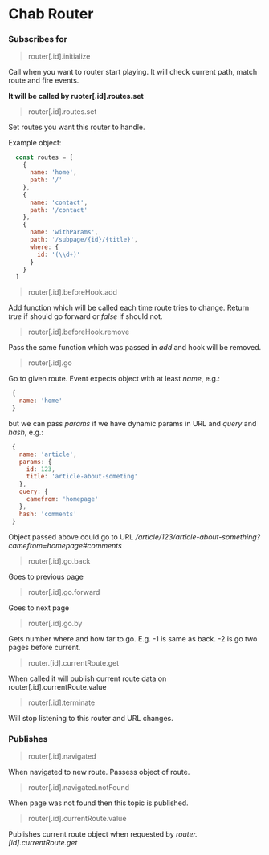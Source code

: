 # Chab Router

### Subscribes for

> router[.id].initialize

  Call when you want to router start playing.
  It will check current path, match route and fire events.
  
  **It will be called by ruoter[.id].routes.set**

> router[.id].routes.set

  Set routes you want this router to handle.
  
  Example object:
  ```js
    const routes = [
      {
        name: 'home',
        path: '/'
      },
      {
        name: 'contact',
        path: '/contact'
      },
      {
        name: 'withParams',
        path: '/subpage/{id}/{title}',
        where: {
          id: '(\\d+)'
        }
      }
    ]
  ```
  
> router[.id].beforeHook.add
  
  Add function which will be called each time route tries to change.
  Return *true* if should go forward or *false* if should not.
  
> router[.id].beforeHook.remove

 Pass the same function which was passed in *add* and hook will be removed.
 
> router[.id].go
  
 Go to given route. Event expects object with at least *name*, e.g.:
 ```js
  {
    name: 'home'
  }
 ```
 
 but we can pass *params* if we have dynamic params in URL and *query* and *hash*, e.g.:
 ```js
  {
    name: 'article',
    params: {
      id: 123,
      title: 'article-about-someting'
    },
    query: {
      camefrom: 'homepage'
    },
    hash: 'comments'
  }
 ```
 
 Object passed above could go to URL */article/123/article-about-something?camefrom=homepage#comments*
 
> router[.id].go.back
  
  Goes to previous page
  
> router[.id].go.forward

  Goes to next page
  
> router[.id].go.by
  
  Gets number where and how far to go. E.g. -1 is same as back. -2 is go two pages before current.
  
> router.[id].currentRoute.get

  When called it will publish current route data on router[.id].currentRoute.value
  
> router[.id].terminate

  Will stop listening to this router and URL changes.
  
### Publishes

> router[.id].navigated

  When navigated to new route. Passess object of route.
  
> router[.id].navigated.notFound

  When page was not found then this topic is published.
  
> router[.id].currentRoute.value

  Publishes current route object when requested by *router.[id].currentRoute.get*
